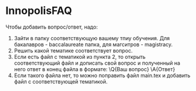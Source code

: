 # InnopolisFAQ
Чтобы добавить вопрос/ответ, надо:
1. Зайти в папку соответствующую вашему тпиу обучения. Для бакалавров - baccalaureate папка, для магситров - magistracy.
2. Решить какой тематике соответствует вопрос.
3. Если есть файл с тематикой из пункта 2, то открыть соответствующий файл и дописать свой вопрос и полученный на него ответ в конец файла в формате: \Q{Ваш вопрос} \A{Ответ}
4. Если такого файла нет, то можно поправить файл main.tex и добавить файл с соответствующей тематикой.
